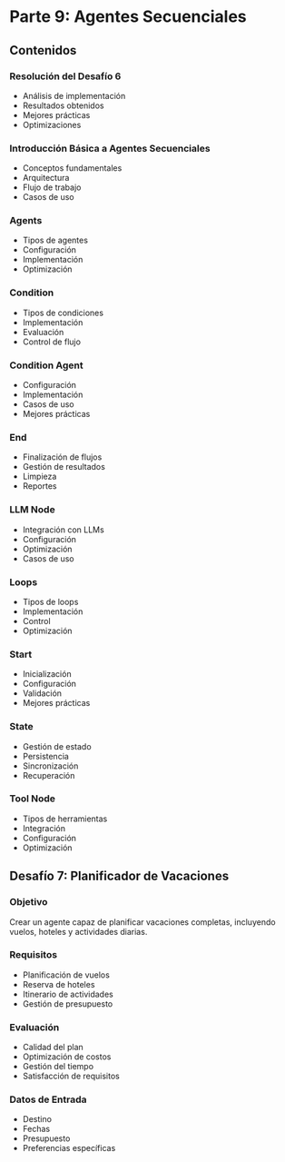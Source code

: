 # Parte 9: Agentes Secuenciales

## Contenidos

### Resolución del Desafío 6
- Análisis de implementación
- Resultados obtenidos
- Mejores prácticas
- Optimizaciones

### Introducción Básica a Agentes Secuenciales
- Conceptos fundamentales
- Arquitectura
- Flujo de trabajo
- Casos de uso

### Agents
- Tipos de agentes
- Configuración
- Implementación
- Optimización

### Condition
- Tipos de condiciones
- Implementación
- Evaluación
- Control de flujo

### Condition Agent
- Configuración
- Implementación
- Casos de uso
- Mejores prácticas

### End
- Finalización de flujos
- Gestión de resultados
- Limpieza
- Reportes

### LLM Node
- Integración con LLMs
- Configuración
- Optimización
- Casos de uso

### Loops
- Tipos de loops
- Implementación
- Control
- Optimización

### Start
- Inicialización
- Configuración
- Validación
- Mejores prácticas

### State
- Gestión de estado
- Persistencia
- Sincronización
- Recuperación

### Tool Node
- Tipos de herramientas
- Integración
- Configuración
- Optimización

## Desafío 7: Planificador de Vacaciones

### Objetivo
Crear un agente capaz de planificar vacaciones completas, incluyendo vuelos, hoteles y actividades diarias.

### Requisitos
- Planificación de vuelos
- Reserva de hoteles
- Itinerario de actividades
- Gestión de presupuesto

### Evaluación
- Calidad del plan
- Optimización de costos
- Gestión del tiempo
- Satisfacción de requisitos

### Datos de Entrada
- Destino
- Fechas
- Presupuesto
- Preferencias específicas 